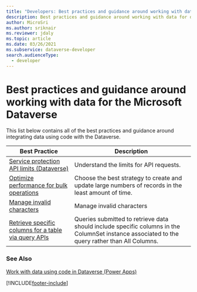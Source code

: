 ```yaml
---
title: "Developers: Best practices and guidance around working with data for the Microsoft Dataverse | Microsoft Docs"
description: Best practices and guidance around working with data for developers of Microsoft Dataverse.
author: MicroSri
ms.author: sriknair
ms.reviewer: jdaly
ms.topic: article
ms.date: 03/26/2021
ms.subservice: dataverse-developer
search.audienceType: 
  - developer
---
```


# Best practices and guidance around working with data for the Microsoft Dataverse

This list below contains all of the best practices and guidance around integrating data using code with the Dataverse.

|Best Practice  |Description  |
|---------|---------|
|[Service protection API limits (Dataverse)](../../api-limits.md)|Understand the limits for API requests.|
|[Optimize performance for bulk operations](../../optimize-performance-create-update.md)|Choose the best strategy to create and update large numbers of records in the least amount of time.|
|[Manage invalid characters](invalidcharactersinfield.md)| Manage invalid characters |
|[Retrieve specific columns for a table via query APIs](retrieve-specific-columns-entity-via-query-apis.md) |Queries submitted to retrieve data should include specific columns in the ColumnSet instance associated to the query rather than All Columns.|

### See Also

[Work with data using code in Dataverse (Power Apps)](../../work-with-data.md)<br />

[!INCLUDE[footer-include](../../../../includes/footer-banner.md)]

